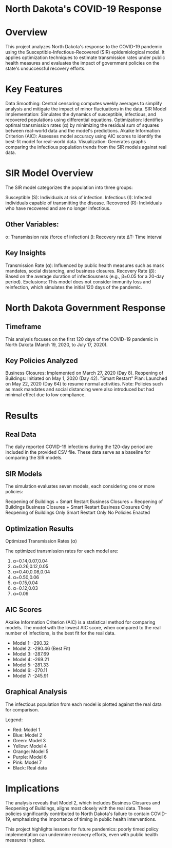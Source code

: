 # North Dakota's COVID-19 Response

# Overview

This project analyzes North Dakota's response to the COVID-19 pandemic using the Susceptible-Infectious-Recovered (SIR) epidemiological model. It applies optimization techniques to estimate transmission rates under public health measures and evaluates the impact of government policies on the state's unsuccessful recovery efforts.

# Key Features

Data Smoothing: Central censoring computes weekly averages to simplify analysis and mitigate the impact of minor fluctuations in the data.
SIR Model Implementation: Simulates the dynamics of susceptible, infectious, and recovered populations using differential equations.
Optimization: Identifies optimal transmission rates (α) by minimizing the residual sum of squares between real-world data and the model's predictions.
Akaike Information Criterion (AIC): Assesses model accuracy using AIC scores to identify the best-fit model for real-world data.
Visualization: Generates graphs comparing the infectious population trends from the SIR models against real data.

# SIR Model Overview

The SIR model categorizes the population into three groups:

Susceptible (S): Individuals at risk of infection.
Infectious (I): Infected individuals capable of transmitting the disease.
Recovered (R): Individuals who have recovered and are no longer infectious.

## Other Variables:
α: Transmission rate (force of infection)
β: Recovery rate
ΔT: Time interval

## Key Insights
Transmission Rate (α): Influenced by public health measures such as mask mandates, social distancing, and business closures.
Recovery Rate (β): Based on the average duration of infectiousness (e.g.,  β=0.05 for a 20-day period).
Exclusions: This model does not consider immunity loss and reinfection, which simulates the initial 120 days of the pandemic.

# North Dakota Government Response

## Timeframe
This analysis focuses on the first 120 days of the COVID-19 pandemic in North Dakota (March 19, 2020, to July 17, 2020).

## Key Policies Analyzed
Business Closures: Implemented on March 27, 2020 (Day 8).
Reopening of Buildings: Initiated on May 1, 2020 (Day 42).
"Smart Restart" Plan: Launched on May 22, 2020 (Day 64) to resume normal activities.
Note: Policies such as mask mandates and social distancing were also introduced but had minimal effect due to low compliance.

# Results

## Real Data
The daily reported COVID-19 infections during the 120-day period are included in the provided CSV file. These data serve as a baseline for comparing the SIR models.

## SIR Models
The simulation evaluates seven models, each considering one or more policies:

Reopening of Buildings + Smart Restart
Business Closures + Reopening of Buildings
Business Closures + Smart Restart
Business Closures Only
Reopening of Buildings Only
Smart Restart Only
No Policies Enacted

## Optimization Results
Optimized Transmission Rates (α)

The optimized transmission rates for each model are:


1. α=0.14,0.07,0.04
2. α=0.26,0.12,0.05
3. α=0.40,0.08,0.04
4. α=0.50,0.06
5. α=0.15,0.04
6. α=0.12,0.03
7. α=0.09

## AIC Scores

Akaike Information Criterion (AIC) is a statistical method for comparing models. The model with the lowest AIC score, when compared to the real number of infections, is the best fit for the real data.

- Model 1: -290.32
- Model 2: -290.46 (Best Fit)
- Model 3: -287.69
- Model 4: -269.21
- Model 5: -281.33
- Model 6: -270.11
- Model 7: -245.91

## Graphical Analysis
The infectious population from each model is plotted against the real data for comparison.

Legend:
- Red: Model 1
- Blue: Model 2
- Green: Model 3
- Yellow: Model 4
- Orange: Model 5
- Purple: Model 6
- Pink: Model 7
- Black: Real data

# Implications

The analysis reveals that Model 2, which includes Business Closures and Reopening of Buildings, aligns most closely with the real data. These policies significantly contributed to North Dakota's failure to contain COVID-19, emphasizing the importance of timing in public health interventions.

This project highlights lessons for future pandemics: poorly timed policy implementation can undermine recovery efforts, even with public health measures in place.
